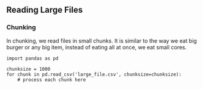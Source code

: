 ## Reading Large Files

### Chunking
In chunking, we read files in small chunks. It is similar to the way we eat big burger or any big item, instead of eating all at once, we eat small cores.
```
import pandas as pd

chunksize = 1000
for chunk in pd.read_csv('large_file.csv', chunksize=chunksize):
    # process each chunk here
```
